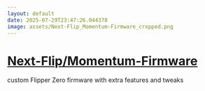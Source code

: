 ```yaml
---
layout: default
date: 2025-07-29T23:47:26.044378
image: assets/Next-Flip_Momentum-Firmware_cropped.png
---
```


# [Next-Flip/Momentum-Firmware](https://github.com/Next-Flip/Momentum-Firmware)

custom Flipper Zero firmware with extra features and tweaks
